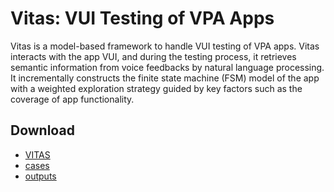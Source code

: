 # Vitas: VUI Testing of VPA Apps

Vitas is a model-based framework to handle VUI testing of VPA apps. Vitas interacts with the app VUI, and during the testing process, it retrieves semantic information from voice feedbacks by natural language processing. It incrementally constructs the finite state machine (FSM) model of the app with a weighted exploration strategy guided by key factors such as the coverage of app functionality.

## Download

* [VITAS](tool/VITAS.zip)
* [cases](cases/skill_dataset.zip)
* [outputs](outputs/output.zip)